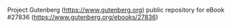 Project Gutenberg (https://www.gutenberg.org) public repository for eBook #27836 (https://www.gutenberg.org/ebooks/27836)
